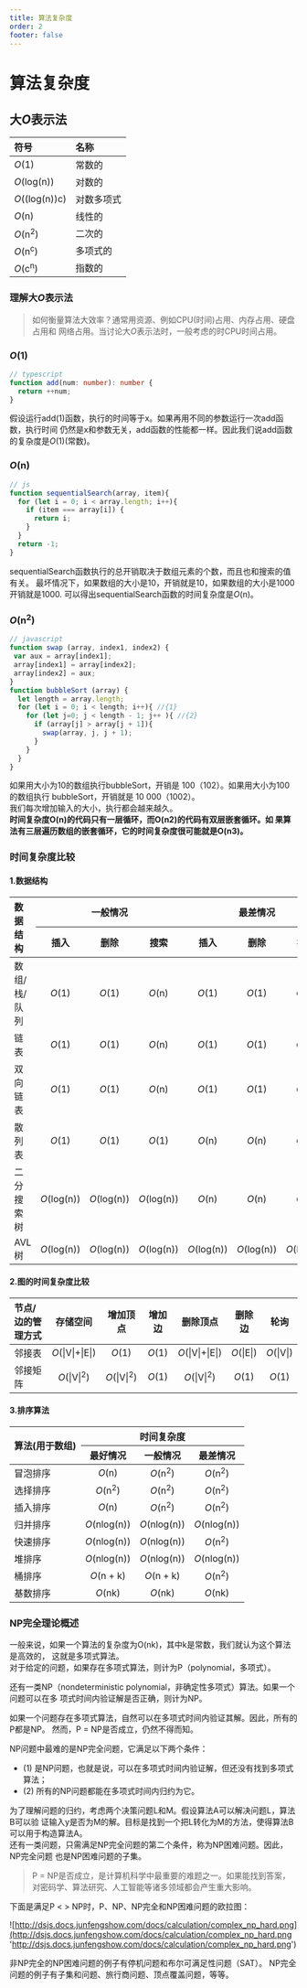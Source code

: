 ```yaml
---
title: 算法复杂度
order: 2
footer: false
---
```

算法复杂度
===

[myHost]: http://dsjs.docs.junfengshow.com

## 大*O*表示法

|符号|名称|
|:----|:----|
|*O*(1)|常数的|
|*O*(log(n))|对数的|
|*O*((log(n))c)|对数多项式|
|*O*(n)|线性的|
|*O*(n<sup>2</sup>)|二次的|
|*O*(n<sup>c</sup>)|多项式的|
|*O*(c<sup>n</sup>)|指数的|

### 理解大*O*表示法
> 如何衡量算法大效率？通常用资源、例如CPU(时间)占用、内存占用、硬盘占用和
> 网络占用。当讨论大*O*表示法时，一般考虑的时CPU时间占用。

### *O*(1)
```typescript
// typescript
function add(num: number): number { 
  return ++num; 
}
```
假设运行add(1)函数，执行的时间等于x。如果再用不同的参数运行一次add函数，执行时间
仍然是x和参数无关，add函数的性能都一样。因此我们说add函数的复杂度是*O*(1)(常数)。

### *O*(n)
```javascript
// js
function sequentialSearch(array, item){ 
  for (let i = 0; i < array.length; i++){ 
    if (item === array[i]) { 
      return i; 
    } 
  } 
  return -1; 
}
```
sequentialSearch函数执行的总开销取决于数组元素的个数，而且也和搜索的值有关。
最坏情况下，如果数组的大小是10，开销就是10，如果数组的大小是1000开销就是1000.
可以得出sequentialSearch函数的时间复杂度是*O*(n)。

### *O*(n<sup>2</sup>)
```javascript
// javascript
function swap (array, index1, index2) { 
 var aux = array[index1]; 
 array[index1] = array[index2]; 
 array[index2] = aux; 
} 
function bubbleSort (array) { 
  let length = array.length; 
  for (let i = 0; i < length; i++){ //{1} 
    for (let j=0; j < length - 1; j++ ){ //{2} 
      if (array[j] > array[j + 1]){ 
        swap(array, j, j + 1); 
      } 
    } 
  } 
}
```
如果用大小为10的数组执行bubbleSort，开销是 100（102）。如果用大小为100的数组执行
bubbleSort，开销就是 10 000（1002）。<br />
我们每次增加输入的大小，执行都会越来越久。<br />
**时间复杂度O(n)的代码只有一层循环，而O(n2)的代码有双层嵌套循环。如
果算法有三层遍历数组的嵌套循环，它的时间复杂度很可能就是O(n3)。**


### 时间复杂度比较
#### 1.数据结构
<table>
  <thead>
    <tr>
      <th rowspan='2' align='left'>数据结构</th>
      <th colspan='3'>一般情况</th>
      <th colspan='3'>最差情况</th>
    </tr>
    <tr>
      <th>插入</th>
      <th>删除</th>
      <th>搜索</th>
      <th>插入</th>
      <th>删除</th>
      <th>搜索</th>
    </tr>
  </thead>
  <tbody align='center'>
    <tr>
      <td align='left'>数组/栈/队列</td>
      <td><i>O</i>(1)</td>
      <td><i>O</i>(1)</td>
      <td><i>O</i>(n)</td>
      <td><i>O</i>(1)</td>
      <td><i>O</i>(1)</td>
      <td><i>O</i>(n)</td>
    </tr>
    <tr>
      <td align='left'>链表</td>
      <td><i>O</i>(1)</td>
      <td><i>O</i>(1)</td>
      <td><i>O</i>(n)</td>
      <td><i>O</i>(1)</td>
      <td><i>O</i>(1)</td>
      <td><i>O</i>(n)</td>
    </tr>
    <tr>
      <td align='left'>双向链表</td>
      <td><i>O</i>(1)</td>
      <td><i>O</i>(1)</td>
      <td><i>O</i>(n)</td>
      <td><i>O</i>(1)</td>
      <td><i>O</i>(1)</td>
      <td><i>O</i>(n)</td>
    </tr>
    <tr>
      <td align='left'>散列表</td>
      <td><i>O</i>(1)</td>
      <td><i>O</i>(1)</td>
      <td><i>O</i>(1)</td>
      <td><i>O</i>(n)</td>
      <td><i>O</i>(n)</td>
      <td><i>O</i>(n)</td>
    </tr>
    <tr>
      <td align='left'>二分搜索树</td>
      <td><i>O</i>(log(n))</td>
      <td><i>O</i>(log(n))</td>
      <td><i>O</i>(log(n))</td>
      <td><i>O</i>(n)</td>
      <td><i>O</i>(n)</td>
      <td><i>O</i>(n)</td>
    </tr>
    <tr>
      <td align='left'>AVL树</td>
      <td><i>O</i>(log(n))</td>
      <td><i>O</i>(log(n))</td>
      <td><i>O</i>(log(n))</td>
      <td><i>O</i>(log(n))</td>
      <td><i>O</i>(log(n))</td>
      <td><i>O</i>(log(n))</td>
    </tr>
  </tbody>
</table>

#### 2.图的时间复杂度比较
|节点/边的管理方式|存储空间|增加顶点|增加边|删除顶点|删除边|轮询|
|:----|:----:|:----:|:----:|:----:|:----:|:----:|
|邻接表| *O*(\|V\|+\|E\|)|*O*(1)|<i>O</i>(1)| <i>O</i>(\|V\|+\|E\|) |<i>O</i>(\|E\|)|<i>O</i>(\|V\|)|
|邻接矩阵| <i>O</i>(\|V\|<sup>2</sup>) | <i>O</i>(\|V\|<sup>2</sup>) |<i>O</i>(1)|   <i>O</i>(\|V\|<sup>2</sup>) |<i>O</i>(1)|<i>O</i>(1)|


#### 3.排序算法
<table>
  <thead>
    <tr>
      <th rowspan='2' align='left'>算法(用于数组)</th>
      <th colspan='3'>时间复杂度</th>
    </tr>
    <tr>
      <th>最好情况</th>
      <th>一般情况</th>
      <th>最差情况</th>
    </tr>
  </thead>
  <tbody align='center'>
    <tr>
      <td align='left'>冒泡排序</td>
      <td><i>O</i>(n)</td>
      <td><i>O</i>(n<sup>2</sup>)</td>
      <td><i>O</i>(n<sup>2</sup>)</td>
    </tr>
    <tr>
      <td align='left'>选择排序</td>
      <td><i>O</i>(n<sup>2</sup>)</td>
      <td><i>O</i>(n<sup>2</sup>)</td>
      <td><i>O</i>(n<sup>2</sup>)</td>
    </tr>
    <tr>
      <td align='left'>插入排序</td>
      <td><i>O</i>(n)</td>
      <td><i>O</i>(n<sup>2</sup>)</td>
      <td><i>O</i>(n<sup>2</sup>)</td>
    </tr>
    <tr>
      <td align='left'>归并排序</td>
      <td><i>O</i>(nlog(n))</td>
      <td><i>O</i>(nlog(n))</td>
      <td><i>O</i>(nlog(n))</td>
    </tr>
    <tr>
      <td align='left'>快速排序</td>
      <td><i>O</i>(nlog(n))</td>
      <td><i>O</i>(nlog(n))</td>
      <td><i>O</i>(n<sup>2</sup>)</td>
    </tr>
    <tr>
      <td align='left'>堆排序</td>
      <td><i>O</i>(nlog(n))</td>
      <td><i>O</i>(nlog(n))</td>
      <td><i>O</i>(nlog(n))</td>
    </tr>
    <tr>
      <td align='left'>桶排序</td>
      <td><i>O</i>(n + k)</td>
      <td><i>O</i>(n + k)</td>
      <td><i>O</i>(n<sup>2</sup>)</td>
    </tr>
    <tr>
      <td align='left'>基数排序</td>
      <td><i>O</i>(nk)</td>
      <td><i>O</i>(nk)</td>
      <td><i>O</i>(nk)</td>
    </tr>
  </tbody>
</table>

### NP完全理论概述
一般来说，如果一个算法的复杂度为O(nk)，其中k是常数，我们就认为这个算法是高效的，
这就是多项式算法。<br />
对于给定的问题，如果存在多项式算法，则计为P（polynomial，多项式）。<br />

还有一类NP（nondeterministic polynomial，非确定性多项式）算法。如果一个问题可以在多
项式时间内验证解是否正确，则计为NP。<br />

如果一个问题存在多项式算法，自然可以在多项式时间内验证其解。因此，所有的P都是NP。
然而，P = NP是否成立，仍然不得而知。<br />

NP问题中最难的是NP完全问题，它满足以下两个条件：<br />
+ (1) 是NP问题，也就是说，可以在多项式时间内验证解，但还没有找到多项式算法；
+ (2) 所有的NP问题都能在多项式时间内归约为它。
  
为了理解问题的归约，考虑两个决策问题L和M。假设算法A可以解决问题L，算法B可以验
证输入y是否为M的解。目标是找到一个把L转化为M的方法，使得算法B可以用于构造算法A。<br />
还有一类问题，只需满足NP完全问题的第二个条件，称为NP困难问题。因此，NP完全问题
也是NP困难问题的子集。<br />

> P = NP是否成立，是计算机科学中最重要的难题之一。如果能找到答案，
> 对密码学、算法研究、人工智能等诸多领域都会产生重大影响。

下面是满足P < > NP时，P、NP、NP完全和NP困难问题的欧拉图：
>
![http://dsjs.docs.junfengshow.com/docs/calculation/complex_np_hard.png](http://dsjs.docs.junfengshow.com/docs/calculation/complex_np_hard.png 'http://dsjs.docs.junfengshow.com/docs/calculation/complex_np_hard.png')


非NP完全的NP困难问题的例子有停机问题和布尔可满足性问题（SAT）。
NP完全问题的例子有子集和问题、旅行商问题、顶点覆盖问题，等等。
